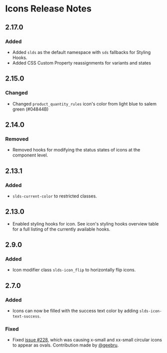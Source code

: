 <!-- Release notes authoring guidelines: http://keepachangelog.com/ -->

# Icons Release Notes

<!-- ## [Unreleased] -->

## 2.17.0

### Added

- Added `slds` as the default namespace with `sds` fallbacks for Styling Hooks.
- Added CSS Custom Property reassignments for variants and states

## 2.15.0

### Changed

- Changed `product_quantity_rules` icon's color from light blue to salem green (#04844B)

## 2.14.0

### Removed

- Removed hooks for modifying the status states of icons at the component level.

## 2.13.1

### Added

- `slds-current-color` to restricted classes.

## 2.13.0

- Enabled styling hooks for icon. See icon's styling hooks overview table for a full listing of the currently available hooks.

## 2.9.0

### Added

- Icon modifier class `slds-icon_flip` to horizontally flip icons.

## 2.7.0

### Added

- Icons can now be filled with the success text color by adding `slds-icon-text-success`.

### Fixed

- Fixed [issue #228](https://github.com/salesforce-ux/design-system/issues/228), which was causing x-small and xx-small circular icons to appear as ovals. Contribution made by [@geebru](https://github.com/geebru).
